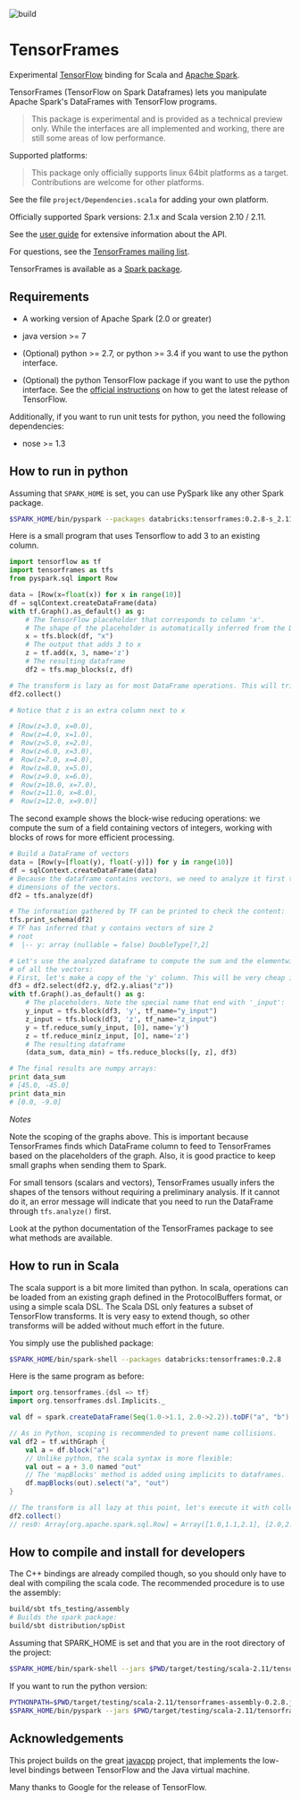 ![build](https://travis-ci.org/databricks/tensorframes.svg)

# TensorFrames

Experimental [TensorFlow](https://www.tensorflow.org/) binding for Scala and 
[Apache Spark](http://spark.apache.org/).

TensorFrames (TensorFlow on Spark Dataframes) lets you manipulate Apache Spark's DataFrames with 
TensorFlow programs.

> This package is experimental and is provided as a technical preview only. While the 
> interfaces are all implemented and working, there are still some areas of low performance.

Supported platforms:

> This package only officially supports linux 64bit platforms as a target.
> Contributions are welcome for other platforms.

See the file `project/Dependencies.scala` for adding your own platform.

Officially supported Spark versions: 2.1.x and Scala version 2.10 / 2.11.

See the [user guide](https://github.com/databricks/tensorframes/wiki/TensorFrames-user-guide) for
 extensive information about the API.

For questions, see the [TensorFrames mailing list](https://groups.google.com/forum/#!forum/tensorframes).

TensorFrames is available as a
 [Spark package](http://spark-packages.org/package/databricks/tensorframes).

## Requirements

 - A working version of Apache Spark (2.0 or greater)

 - java version >= 7
 
 - (Optional) python >= 2.7, or python >= 3.4 if you want to use the python interface.
 
 - (Optional) the python TensorFlow package if you want to use the python interface. See the 
 [official instructions](https://www.tensorflow.org/versions/r0.7/get_started/os_setup.html#download-and-setup)
  on how to get the latest release of TensorFlow.

Additionally, if you want to run unit tests for python, you need the following dependencies:

 - nose >= 1.3 


## How to run in python

Assuming that `SPARK_HOME` is set, you can use PySpark like any other Spark package.

```bash
$SPARK_HOME/bin/pyspark --packages databricks:tensorframes:0.2.8-s_2.11
```

Here is a small program that uses Tensorflow to add 3 to an existing column.

```python
import tensorflow as tf
import tensorframes as tfs
from pyspark.sql import Row

data = [Row(x=float(x)) for x in range(10)]
df = sqlContext.createDataFrame(data)
with tf.Graph().as_default() as g:
    # The TensorFlow placeholder that corresponds to column 'x'.
    # The shape of the placeholder is automatically inferred from the DataFrame.
    x = tfs.block(df, "x")
    # The output that adds 3 to x
    z = tf.add(x, 3, name='z')
    # The resulting dataframe
    df2 = tfs.map_blocks(z, df)

# The transform is lazy as for most DataFrame operations. This will trigger it:
df2.collect()

# Notice that z is an extra column next to x

# [Row(z=3.0, x=0.0),
#  Row(z=4.0, x=1.0),
#  Row(z=5.0, x=2.0),
#  Row(z=6.0, x=3.0),
#  Row(z=7.0, x=4.0),
#  Row(z=8.0, x=5.0),
#  Row(z=9.0, x=6.0),
#  Row(z=10.0, x=7.0),
#  Row(z=11.0, x=8.0),
#  Row(z=12.0, x=9.0)]
```

The second example shows the block-wise reducing operations: we compute the sum of a field containing 
vectors of integers, working with blocks of rows for more efficient processing.

```python
# Build a DataFrame of vectors
data = [Row(y=[float(y), float(-y)]) for y in range(10)]
df = sqlContext.createDataFrame(data)
# Because the dataframe contains vectors, we need to analyze it first to find the
# dimensions of the vectors.
df2 = tfs.analyze(df)

# The information gathered by TF can be printed to check the content:
tfs.print_schema(df2)
# TF has inferred that y contains vectors of size 2
# root
#  |-- y: array (nullable = false) DoubleType[?,2]

# Let's use the analyzed dataframe to compute the sum and the elementwise minimum 
# of all the vectors:
# First, let's make a copy of the 'y' column. This will be very cheap in Spark 2.0+
df3 = df2.select(df2.y, df2.y.alias("z"))
with tf.Graph().as_default() as g:
    # The placeholders. Note the special name that end with '_input':
    y_input = tfs.block(df3, 'y', tf_name="y_input")
    z_input = tfs.block(df3, 'z', tf_name="z_input")
    y = tf.reduce_sum(y_input, [0], name='y')
    z = tf.reduce_min(z_input, [0], name='z')
    # The resulting dataframe
    (data_sum, data_min) = tfs.reduce_blocks([y, z], df3)

# The final results are numpy arrays:
print data_sum
# [45.0, -45.0]
print data_min
# [0.0, -9.0]
```

*Notes*

Note the scoping of the graphs above. This is important because TensorFrames finds which 
DataFrame column to feed to TensorFrames based on the placeholders of the graph. Also, it is 
 good practice to keep small graphs when sending them to Spark.
 
For small tensors (scalars and vectors), TensorFrames usually infers the shapes of the 
tensors without requiring a preliminary analysis. If it cannot do it, an error message will 
indicate that you need to run the DataFrame through `tfs.analyze()` first.

Look at the python documentation of the TensorFrames package to see what methods are available.


## How to run in Scala

The scala support is a bit more limited than python. In scala, operations can be loaded from 
 an existing graph defined in the ProtocolBuffers format, or using a simple scala DSL. The
 Scala DSL only features a subset of TensorFlow transforms. It is very easy to extend
 though, so other transforms will be added without much effort in the future.

You simply use the published package:

```bash
$SPARK_HOME/bin/spark-shell --packages databricks:tensorframes:0.2.8
```

Here is the same program as before:

```scala
import org.tensorframes.{dsl => tf}
import org.tensorframes.dsl.Implicits._

val df = spark.createDataFrame(Seq(1.0->1.1, 2.0->2.2)).toDF("a", "b")

// As in Python, scoping is recommended to prevent name collisions.
val df2 = tf.withGraph {
    val a = df.block("a")
    // Unlike python, the scala syntax is more flexible:
    val out = a + 3.0 named "out"
    // The 'mapBlocks' method is added using implicits to dataframes.
    df.mapBlocks(out).select("a", "out")
}

// The transform is all lazy at this point, let's execute it with collect:
df2.collect()
// res0: Array[org.apache.spark.sql.Row] = Array([1.0,1.1,2.1], [2.0,2.2,4.2])   
```

## How to compile and install for developers

 The C++ bindings are already compiled though, so you should only have to deal with compiling
 the scala code. The recommended procedure is to use the assembly:

```bash
build/sbt tfs_testing/assembly
# Builds the spark package:
build/sbt distribution/spDist
```

Assuming that SPARK_HOME is set and that you are in the root directory of the project:

```bash
$SPARK_HOME/bin/spark-shell --jars $PWD/target/testing/scala-2.11/tensorframes-assembly-0.2.8.jar
```

If you want to run the python version:
 
```bash
PYTHONPATH=$PWD/target/testing/scala-2.11/tensorframes-assembly-0.2.8.jar \
$SPARK_HOME/bin/pyspark --jars $PWD/target/testing/scala-2.11/tensorframes-assembly-0.2.8.jar
```

## Acknowledgements

This project builds on the great [javacpp](https://github.com/bytedeco/javacpp) project, that
 implements the low-level bindings between TensorFlow and the Java virtual machine.

Many thanks to Google for the release of TensorFlow.
